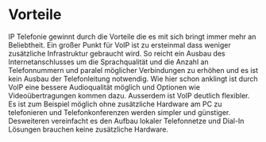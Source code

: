 Vorteile
========
IP Telefonie gewinnt durch die Vorteile die es mit sich bringt immer mehr an Beliebtheit. Ein großer Punkt für VoIP ist zu ersteinmal dass weniger zusätzliche Infrastruktur gebraucht wird. So reicht ein Ausbau des Internetanschlusses um die Sprachqualität und die Anzahl an Telefonnummern und paralel möglicher Verbindungen zu erhöhen und es ist kein Ausbau der Telefonleitung notwendig. Wie hier schon anklingt ist durch VoIP eine bessere Audioqualität möglich und Optionen wie Videoübertragungen kommen dazu. Ausserdem ist VoIP deutlich flexibler. Es ist zum Beispiel möglich ohne zusätzliche Hardware am PC zu telefonieren und Telefonkonferenzen werden simpler und günstiger. Desweiteren vereinfacht es den Aufbau lokaler Telefonnetze und Dial-In Lösungen brauchen keine zusätzliche Hardware.
